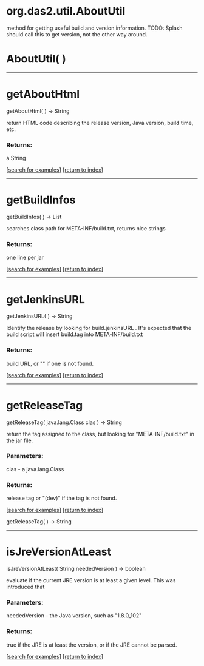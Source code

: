 # org.das2.util.AboutUtil

method for getting useful build and version information.
 TODO: Splash should call this to get version, not the other way around.

# AboutUtil( )


***
<a name="getAboutHtml"></a>
# getAboutHtml
getAboutHtml(  ) &rarr; String

return HTML code describing the release version, Java version, build time, etc.

### Returns:
a String


<a href="https://github.com/autoplot/dev/search?q=getAboutHtml&unscoped_q=getAboutHtml">[search for examples]</a>
<a href="https://github.com/autoplot/documentation/blob/master/javadoc/index-all.md">[return to index]</a>

***
<a name="getBuildInfos"></a>
# getBuildInfos
getBuildInfos(  ) &rarr; List

searches class path for META-INF/build.txt, returns nice strings

### Returns:
one line per jar

<a href="https://github.com/autoplot/dev/search?q=getBuildInfos&unscoped_q=getBuildInfos">[search for examples]</a>
<a href="https://github.com/autoplot/documentation/blob/master/javadoc/index-all.md">[return to index]</a>

***
<a name="getJenkinsURL"></a>
# getJenkinsURL
getJenkinsURL(  ) &rarr; String

Identify the release by looking for build.jenkinsURL .  It's expected
 that the build script will insert build.tag into META-INF/build.txt

### Returns:
build URL, or "" if one is not found.

<a href="https://github.com/autoplot/dev/search?q=getJenkinsURL&unscoped_q=getJenkinsURL">[search for examples]</a>
<a href="https://github.com/autoplot/documentation/blob/master/javadoc/index-all.md">[return to index]</a>

***
<a name="getReleaseTag"></a>
# getReleaseTag
getReleaseTag( java.lang.Class clas ) &rarr; String

return the tag assigned to the class, but looking for "META-INF/build.txt" in the jar file.

### Parameters:
clas - a java.lang.Class

### Returns:
release tag or "(dev)" if the tag is not found.

<a href="https://github.com/autoplot/dev/search?q=getReleaseTag&unscoped_q=getReleaseTag">[search for examples]</a>
<a href="https://github.com/autoplot/documentation/blob/master/javadoc/index-all.md">[return to index]</a>

getReleaseTag(  ) &rarr; String<br>
***
<a name="isJreVersionAtLeast"></a>
# isJreVersionAtLeast
isJreVersionAtLeast( String neededVersion ) &rarr; boolean

evaluate if the current JRE version is at least a given level.  This
 was introduced that

### Parameters:
neededVersion - the Java version, such as "1.8.0_102"

### Returns:
true if the JRE is at least the version, or if the JRE cannot be parsed.

<a href="https://github.com/autoplot/dev/search?q=isJreVersionAtLeast&unscoped_q=isJreVersionAtLeast">[search for examples]</a>
<a href="https://github.com/autoplot/documentation/blob/master/javadoc/index-all.md">[return to index]</a>

